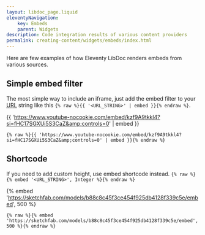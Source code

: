 ```yaml
---
layout: libdoc_page.liquid
eleventyNavigation:
    key: Embeds
    parent: Widgets
description: Code integration results of various content providers
permalink: creating-content/widgets/embeds/index.html
---
```

Here are few examples of how Eleventy LibDoc renders embeds from various sources.

## Simple embed filter

The most simple way to include an iframe, just add the embed filter to your <abbr title="Uniform Resource Locator">URL</abbr> string like this `{% raw %}{{ '<URL_STRING>' | embed }}{% endraw %}`.

{{ 'https://www.youtube-nocookie.com/embed/kzf9A9tkkl4?si=fHC17SGXUi5S3CaZ&amp;controls=0' | embed }}

```liquid
{% raw %}{{ 'https://www.youtube-nocookie.com/embed/kzf9A9tkkl4?si=fHC17SGXUi5S3CaZ&amp;controls=0' | embed }}{% endraw %}
```

## Shortcode

If you need to add custom height, use embed shortcode instead. `{% raw %}{% embed '<URL_STRING>', Integer %}{% endraw %}`

{% embed 'https://sketchfab.com/models/b88c8c45f3ce454f925db4128f339c5e/embed', 500 %}

```liquid
{% raw %}{% embed 'https://sketchfab.com/models/b88c8c45f3ce454f925db4128f339c5e/embed', 500 %}{% endraw %}
```



